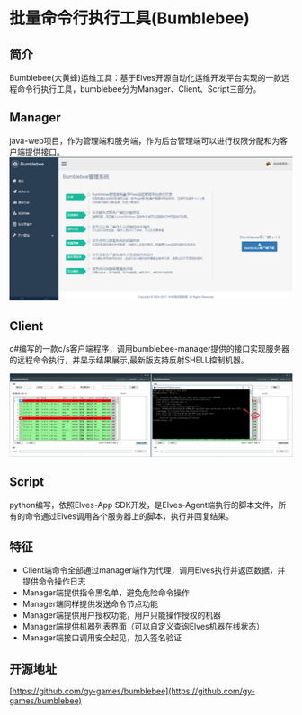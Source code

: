 # 批量命令行执行工具\(Bumblebee\)

## 简介

Bumblebee\(大黄蜂\)运维工具：基于Elves开源自动化运维开发平台实现的一款远程命令行执行工具，bumblebee分为Manager、Client、Script三部分。

## Manager

java-web项目，作为管理端和服务端，作为后台管理端可以进行权限分配和为客户端提供接口。  
![](/assets/bbb-index.png)

## Client

c\#编写的一款c/s客户端程序，调用bumblebee-manager提供的接口实现服务器的远程命令执行，并显示结果展示,最新版支持反射SHELL控制机器。

![](/assets/bbb-client.png)

## Script

python编写，依照Elves-App SDK开发，是Elves-Agent端执行的脚本文件，所有的命令通过Elves调用各个服务器上的脚本，执行并回复结果。

## 特征

* Client端命令全部通过manager端作为代理，调用Elves执行并返回数据，并提供命令操作日志
* Manager端提供指令黑名单，避免危险命令操作
* Manager端同样提供发送命令节点功能
* Manager端提供用户授权功能，用户只能操作授权的机器
* Manager端提供机器列表界面（可以自定义查询Elves机器在线状态）
* Manager端接口调用安全起见，加入签名验证

## 开源地址

[https://github.com/gy-games/bumblebee](https://github.com/gy-games/bumblebee)





